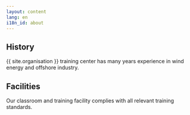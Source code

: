```yaml
---
layout: content
lang: en
i18n_id: about
---
```


## History

{{ site.organisation }} training center has many years experience in wind energy and offshore industry.

## Facilities

Our classroom and training facility complies with all relevant training standards.
